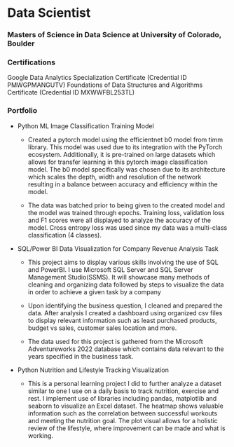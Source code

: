 # Data Scientist

### Masters of Science in Data Science at University of Colorado, Boulder

### Certifications
Google Data Analytics Specialization Certificate (Credential ID PMWGPMANGUTV)
Foundations of Data Structures and Algorithms Certificate (Credential ID MXWWFBL253TL)

### Portfolio
- Python ML Image Classification Training Model

  - Created a pytorch model using the efficientnet b0 model from timm library. This model was used due to its integration with the PyTorch ecosystem. Additionally, it is pre-trained on large datasets which allows for 
   transfer    learning in this pytorch image classification model. The b0 model specifically was chosen due to its architecture which scales the depth, width and resolution of the network resulting in a balance between accuracy and        efficiency within the model.

  - The data was batched prior to being given to the created model and the model was trained through epochs. Training loss, validation loss and F1 scores were all displayed to analyze the accuracy of the model. Cross entropy     loss was used since my data was a multi-class classification (4 classes).

- SQL/Power BI Data Visualization for Company Revenue Analysis Task

  - This project aims to display various skills involving the use of SQL and PowerBI. I use Microsoft SQL Server and SQL Server Management Studio(SSMS). It will showcase many methods of cleaning and organizing data followed      by steps to visualize the data in order to achieve a given task by a company

  - Upon identifying the business question, I cleaned and prepared the data. After analysis I created a dashboard using organized csv files to display relevant information such as least purchased products, budget vs sales,       customer sales location and more.

  - The data used for this project is gathered from the Microsoft Adventureworks 2022 database which contains data relevant to the years specified in the business task.

- Python Nutrition and Lifestyle Tracking Visualization 

  - This is a personal learning project I did to further analyze a dataset similar to one I use on a daily basis to track nutrition, exercise and rest. I implement use of libraries including pandas, matplotlib and seaborn to     visualize an Excel dataset. The heatmap shows valuable information such as the correlation between successful workouts and meeting the nutrition goal. The plot visual allows for a holistic review of the lifestyle, where      improvement can be made and what is working. 

  





